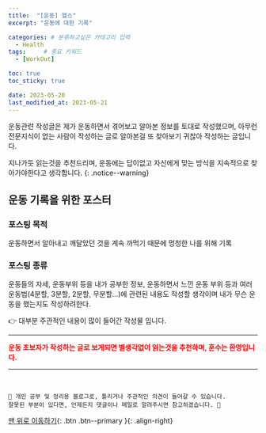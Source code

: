 ```yaml
---
title:  "[운동] 헬스"  
excerpt: "운동에 대한 기록"

categories: # 분류하고싶은 카테고리 입력
  - Health
tags:     # 중요 키워드
  - [WorkOut]

toc: true
toc_sticky: true

date: 2023-05-20
last_modified_at: 2023-05-21
---
```


운동관련 작성글은 제가 운동하면서 겪어보고 알아본 정보를 토대로 작성했으며, 아무런 전문지식이 없는 사람이 작성하는 글로 알아본걸 또 찾아보기 귀찮아 작성하는 글입니다.

지나가듯 읽는것을 추천드리며, 운동에는 답이없고 자신에게 맞는 방식을 지속적으로 찾아가야한다고 생각합니다.
{: .notice--warning}

## 운동 기록을 위한 포스터

### 포스팅 목적

운동하면서 알아내고 깨달았던 것을 계속 까먹기 때문에 멍청한 나를 위해 기록

### 포스팅 종류

운동들의 자세, 운동부위 등을 내가 공부한 정보, 운동하면서 느낀 운동 부위 등과 여러 운동법(4분할, 3분할, 2분할, 무분할...)에 관련된 내용도 작성할 생각이며 
내가 무슨 운동을 했는지도 작성하려한다.

👉 대부분 주관적인 내용이 많이 들어간 작성물 입니다. 


***

<strong style="color:red">운동 초보자가 작성하는 글로 보게되면 별생각없이 읽는것을 추천하며, 훈수는 환영입니다.</strong>



***
<br>
    
    📢 개인 공부 및 정리용 블로그로, 틀리거나 주관적인 의견이 들어갈 수 있습니다.
    잘못된 부분이 있다면, 언제든지 댓글이나 메일로 알려주시면 참고하겠습니다. 🔔

[맨 위로 이동하기](#){: .btn .btn--primary }{: .align-right}